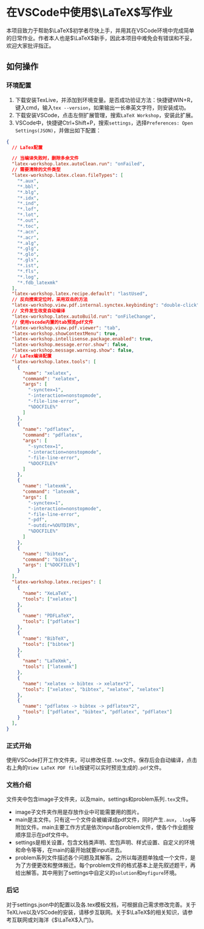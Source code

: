 # 在VSCode中使用$\LaTeX$写作业

本项目致力于帮助$\LaTeX$初学者尽快上手，并用其在VSCode环境中完成简单的日常作业。作者本人也是$\LaTeX$新手，因此本项目中难免会有错误和不妥，欢迎大家批评指正。

## 如何操作

### 环境配置

1. 下载安装TexLive，并添加到环境变量。是否成功验证方法：快捷键WIN+R，键入cmd，输入`tex --version`，如果输出一长串英文字符，则安装成功。
2. 下载安装VSCode，点击左侧扩展管理，搜索`LaTeX Workshop`，安装此扩展。
3. VSCode中，快捷键Ctrl+Shift+P，搜索`settings`，选择`Preferences: Open Settings(JSON)`，并做出如下配置：

```json
{
  // LaTex配置

  // 当编译失败时，删除多余文件
  "latex-workshop.latex.autoClean.run": "onFailed",
  // 需要清除的文件类型
  "latex-workshop.latex.clean.fileTypes": [
    "*.aux",
    "*.bbl",
    "*.blg",
    "*.idx",
    "*.ind",
    "*.lof",
    "*.lot",
    "*.out",
    "*.toc",
    "*.acn",
    "*.acr",
    "*.alg",
    "*.glg",
    "*.glo",
    "*.gls",
    "*.ist",
    "*.fls",
    "*.log",
    "*.fdb_latexmk"
  ],
  "latex-workshop.latex.recipe.default": "lastUsed",
  // 反向搜索定位时，采用双击的方法
  "latex-workshop.view.pdf.internal.synctex.keybinding": "double-click",
  // 文件发生改变自动编译
  "latex-workshop.latex.autoBuild.run": "onFileChange",
  // 使用vscode内置的tab预览pdf文件
  "latex-workshop.view.pdf.viewer": "tab",
  "latex-workshop.showContextMenu": true,
  "latex-workshop.intellisense.package.enabled": true,
  "latex-workshop.message.error.show": false,
  "latex-workshop.message.warning.show": false,
  // LaTex编译配置
  "latex-workshop.latex.tools": [
    {
      "name": "xelatex",
      "command": "xelatex",
      "args": [
        "-synctex=1",
        "-interaction=nonstopmode",
        "-file-line-error",
        "%DOCFILE%"
      ]
    },
    {
      "name": "pdflatex",
      "command": "pdflatex",
      "args": [
        "-synctex=1",
        "-interaction=nonstopmode",
        "-file-line-error",
        "%DOCFILE%"
      ]
    },
    {
      "name": "latexmk",
      "command": "latexmk",
      "args": [
        "-synctex=1",
        "-interaction=nonstopmode",
        "-file-line-error",
        "-pdf",
        "-outdir=%OUTDIR%",
        "%DOCFILE%"
      ]
    },
    {
      "name": "bibtex",
      "command": "bibtex",
      "args": ["%DOCFILE%"]
    }
  ],
  "latex-workshop.latex.recipes": [
    {
      "name": "XeLaTeX",
      "tools": ["xelatex"]
    },
    {
      "name": "PDFLaTeX",
      "tools": ["pdflatex"]
    },
    {
      "name": "BibTeX",
      "tools": ["bibtex"]
    },
    {
      "name": "LaTeXmk",
      "tools": ["latexmk"]
    },
    {
      "name": "xelatex -> bibtex -> xelatex*2",
      "tools": ["xelatex", "bibtex", "xelatex", "xelatex"]
    },
    {
      "name": "pdflatex -> bibtex -> pdflatex*2",
      "tools": ["pdflatex", "bibtex", "pdflatex", "pdflatex"]
    }
  ],
}
```

### 正式开始

使用VSCode打开工作文件夹，可以修改任意`.tex`文件。保存后会自动编译，点击右上角的`View LaTeX PDF file`按键可以实时预览生成的`.pdf`文件。

### 文档介绍

文件夹中包含image子文件夹，以及main，settings和problem系列`.tex`文件。

- image子文件夹作用是存放作业中可能需要用的图片。
- main是主文件。只有这一个文件会被编译成pdf文件，同时产生`.aux`，`.log`等附加文件。main主要工作方式是依次input各problem文件，使各个作业题按顺序显示在pdf文件中。
- settings是相关设置，包含文档类声明、宏包声明、样式设置、自定义的环境和命令等等，在main的最开始就要input进去。
- problem系列文件描述各个问题及其解答。之所以每道题单独成一个文件，是为了方便更改和整体搬迁。每个problem文件的格式基本上是先叙述题干，再给出解答。其中用到了settings中自定义的`solution`和`myfigure`环境。

### 后记

对于settings.json中的配置以及各.tex模板文档，可根据自己需求修改完善。关于TeXLive以及VSCode的安装，请移步互联网。关于$\LaTeX$的相关知识，请参考互联网或刘海洋《$\LaTeX$入门》。
